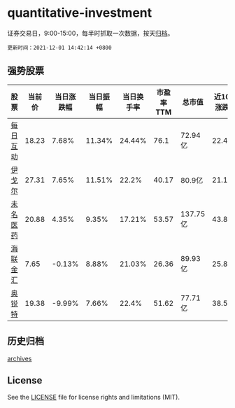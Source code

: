 # quantitative-investment

证券交易日，9:00-15:00，每半时抓取一次数据，按天[归档](archives)。

`更新时间：2021-12-01 14:42:14 +0800`

## 强势股票

|股票|当前价|当日涨跌幅|当日振幅|当日换手率|市盈率TTM|总市值|近10日涨跌幅|
|----|----|----|----|----|----|----|----|
|[每日互动](https://xueqiu.com/S/SZ300766)|18.23|7.68%|11.34%|24.44%|76.1|72.94亿|22.43%|
|[伊戈尔](https://xueqiu.com/S/SZ002922)|27.31|7.65%|11.51%|22.2%|40.17|80.9亿|21.16%|
|[未名医药](https://xueqiu.com/S/SZ002581)|20.88|4.35%|9.35%|17.21%|53.57|137.75亿|43.8%|
|[海联金汇](https://xueqiu.com/S/SZ002537)|7.65|-0.13%|8.88%|21.03%|26.36|89.93亿|25.82%|
|[奥锐特](https://xueqiu.com/S/SH605116)|19.38|-9.99%|7.66%|22.4%|51.62|77.71亿|38.53%|

## 历史归档

[archives](archives)

## License

See the [LICENSE](LICENSE) file for license rights and limitations (MIT).